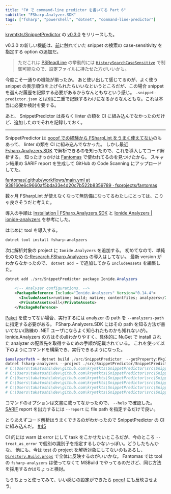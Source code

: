 ```yaml
---
title: "F# で command-line predictor を書いてる Part 6"
subtitle: "FSharp.Analyzer.SDK"
tags: ["fsharp", "powershell", "dotnet", "command-line-predictor"]
---
```


[krymtkts/SnippetPredictor](https://github.com/krymtkts/SnippetPredictor) の [v0.3.0](https://www.powershellgallery.com/packages/SnippetPredictor/0.3.0) をリリースした。

v0.3.0 の新しい機能は、[前](/posts/2025-03-23-writing-cmdline-predictor-in-fsharp-pt5.html)に触れていた snippet の検索の case-sensitivity を指定する option の追加だ。

> ただこれは [PSReadLine](https://github.com/PowerShell/PSReadLine) の挙動的には [`HistorySearchCaseSensitive`](https://learn.microsoft.com/en-us/powershell/module/psreadline/set-psreadlineoption?view=powershell-7.5#-historysearchcasesensitive) で制御可能なので、設定ファイルに持たせた方がいいかも。

今度こそ一通りの機能が揃ったか。
あと使い出して感じてるのが、よく使う snippet の表示順位を上げられたらいいなというところだが、この場合 snippet を選んだ履歴を記録する必要があるからなんともなという感じ。
`.snippet-predictor.json` とは別に二重で記録するわけになるからなんともな。これは本当に必要か検討を要する。

あと、 SnippetPredictor は長らく linter の類を CI に組み込んでなかったのだけど、追加したのでそれを記録しておく。

---

SnippetPredictor は [pocof での経験から FSharpLint をうまく使えてない](/posts/2024-11-24-writing-cmdlet-in-fsharp-pt54.html)のもあって、 linter の類を CI に組み込んでなかった。
しかし最近 [Fsharp.Analyzers.SDK](https://github.com/ionide/FSharp.Analyzers.SDK/) で解析できるのを知ったので、これを導入してコード解析する。
知ったきっかけは [Fantomas](https://github.com/fsprojects/fantomas) で使われてるのを見つけたから。
スキャン結果の SARIF report を生成して GitHub の Code Scanning にアップロードしてた。

[fantomas/.github/workflows/main.yml at 938160e6c9660af5bda33e4d20c7b522b8359789 · fsprojects/fantomas](https://github.com/fsprojects/fantomas/blob/938160e6c9660af5bda33e4d20c7b522b8359789/.github/workflows/main.yml)

数ヶ月 FSharpLint が使えなくなって無防備になってるわたしにとっては、こりゃ良さそうだと考えた。

導入の手順は [Installation | FSharp.Analyzers.SDK](https://ionide.io/FSharp.Analyzers.SDK/content/getting-started/Installing%20Analyzers.html) と [Ionide.Analyzers | ionide-analyzers](https://ionide.io/ionide-analyzers/) を参考にした。

はじめに tool を導入する。

```powershell
dotnet tool install fsharp-analyzers
```

次に解析対象の project に `Ionide.Analyzers` を追加する。
初めてなので、単純化のため [G-Research.FSharp.Analyzers](https://github.com/G-Research/fsharp-analyzers/) の導入はしてない。
最新 version がわからなかったので、 `dotnet add ~` で追加してから `IncludeAssets` を編集した。

```powershell
dotnet add ./src/SnippetPredictor package Ionide.Analyzers
```

```xml
    <!-- Analyzer configurations. -->
    <PackageReference Include="Ionide.Analyzers" Version="0.14.4">
      <IncludeAssets>runtime; build; native; contentfiles; analyzers</IncludeAssets>
      <PrivateAssets>all</PrivateAssets>
    </PackageReference>
```

[Paket](https://github.com/fsprojects/Paket) を使ってない場合、実行するには analyzer の path を `--analyzers-path` に指定する必要がある。
FSharp.Analyzers.SDK にはその path を知る方法が書いてない(熟練の .NET ユーザにならよく知られたものかも知れないが)。
Ionide.Analyzers の方はその点わかりやすく、具体的に NuGet で install された analyzer の配置先を取得するための手順が記載されている。
これを使って以下のようにコマンドを構築でき、実行できるようになった。

```powershell
$analyzerPath = dotnet build ./src/SnippetPredictor  --getProperty:PkgIonide_Analyzers
dotnet fsharp-analyzers --project ./src/SnippetPredictor/SnippetPredictor.fsproj --analyzers-path $analyzerPath
# C:\Users\takatoshi\dev\github.com\krymtkts\SnippetPredictor\src\SnippetPredictor\Snippet.fs(163,4): Hint IONIDE-012 : Consider adding [<Struct>] to Discriminated Union
# C:\Users\takatoshi\dev\github.com\krymtkts\SnippetPredictor\src\SnippetPredictor\Snippet.fs(314,28): Hint IONIDE-010 : Seq.filter |> Seq.map can be combined into Seq.choose
# C:\Users\takatoshi\dev\github.com\krymtkts\SnippetPredictor\src\SnippetPredictor\Snippet.fs(89,16): Info IONIDE-002 : Prefer postfix syntax for arrays.
# C:\Users\takatoshi\dev\github.com\krymtkts\SnippetPredictor\src\SnippetPredictor\Snippet.fs(144,15): Warning IONIDE-005 : Test for empty strings should use the String.Length property or the String.IsNullOrEmpty method.
# C:\Users\takatoshi\dev\github.com\krymtkts\SnippetPredictor\src\SnippetPredictor\Snippet.fs(319,18): Warning IONIDE-005 : Test for empty strings should use the String.Length property or the String.IsNullOrEmpty method.
# C:\Users\takatoshi\dev\github.com\krymtkts\SnippetPredictor\src\SnippetPredictor\Library.fs(65,20): Info IONIDE-002 : Prefer postfix syntax for arrays.
```

コマンドのオプションは文書に載ってなかったので、 `--help` で確認した。
[SARIF](https://sarifweb.azurewebsites.net/) report を出力するには `--report` に file path を指定するだけで良い。

とりあえずコード解析はうまくできるのがわかったので SnippetPredictor の CI に組み込んだ。 [#45](https://github.com/krymtkts/SnippetPredictor/pull/45)

CI 的には warn は error にして task をこかせたいところだが、今のところ `--treat_as_error` で個別の識別子を指定するしかないっぽい。どうしたもんかな。
他にも、今は test の project を解析対象にしてないのもあるし、 [`Directory.Build.props`](https://learn.microsoft.com/en-us/visualstudio/msbuild/customize-by-directory?view=vs-2022#directorybuildprops-and-directorybuildtargets) で全体に反映するのがいいかな。
Fantomas では tool の `fsharp-analyzers` は使ってなくて MSBuild でやってるのだけど、同じ方法を採用するかはちょっと検討。

もうちょっと使ってみて、いい感じの設定ができたら [pocof](https://github.com/krymtkts/pocof) にも反映させよう。
